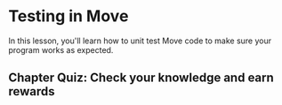 # Testing in Move

In this lesson, you'll learn how to unit test Move code to make sure your program works as expected.

## Chapter Quiz: Check your knowledge and earn rewards

<iframe data-tally-src="https://tally.so/embed/w7WgrL?alignLeft=1&hideTitle=1&transparentBackground=1&dynamicHeight=1" loading="lazy" width="100%" height="352" frameborder="0" marginheight="0" marginwidth="0" title="Movement Hack Chapter 4 Quiz"></iframe><script>var d=document,w="https://tally.so/widgets/embed.js",v=function(){"undefined"!=typeof Tally?Tally.loadEmbeds():d.querySelectorAll("iframe[data-tally-src]:not([src])").forEach((function(e){e.src=e.dataset.tallySrc}))};if("undefined"!=typeof Tally)v();else if(d.querySelector('script[src="'+w+'"]')==null){var s=d.createElement("script");s.src=w,s.onload=v,s.onerror=v,d.body.appendChild(s);}</script>

